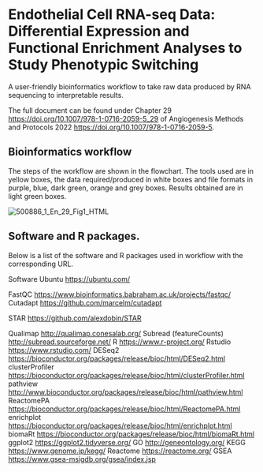 # Endothelial Cell RNA-seq Data: Differential Expression and Functional Enrichment Analyses to Study Phenotypic Switching

A user-friendly bioinformatics workflow to take raw data produced by RNA sequencing to interpretable results.

The full document can be found under Chapter 29 <https://doi.org/10.1007/978-1-0716-2059-5_29> of Angiogenesis Methods and Protocols 2022 <https://doi.org/10.1007/978-1-0716-2059-5>.

## Bioinformatics workflow

The steps of the workflow are shown in the flowchart. The tools used are in yellow boxes, the data required/produced in white boxes and file formats in purple, blue, dark green, orange and grey boxes. Results obtained are in light green boxes.


![500886_1_En_29_Fig1_HTML](https://user-images.githubusercontent.com/85964718/156379269-fb2cfee2-a446-4f7c-bf31-7c8e8771cc55.png)

## Software and R packages.

Below is a list of the software and R packages used in workflow with the corresponding URL.

Software
Ubuntu https://ubuntu.com/

FastQC https://www.bioinformatics.babraham.ac.uk/projects/fastqc/
Cutadapt https://github.com/marcelm/cutadapt

STAR https://github.com/alexdobin/STAR

Qualimap http://qualimap.conesalab.org/
Subread (featureCounts) http://subread.sourceforge.net/
R https://www.r-project.org/
Rstudio https://www.rstudio.com/
DESeq2 https://bioconductor.org/packages/release/bioc/html/DESeq2.html
clusterProfiler https://bioconductor.org/packages/release/bioc/html/clusterProfiler.html
pathview http://www.bioconductor.org/packages/release/bioc/html/pathview.html
ReactomePA https://bioconductor.org/packages/release/bioc/html/ReactomePA.html
enrichplot https://bioconductor.org/packages/release/bioc/html/enrichplot.html
biomaRt https://bioconductor.org/packages/release/bioc/html/biomaRt.html
ggplot2 https://ggplot2.tidyverse.org/
GO http://geneontology.org/
KEGG https://www.genome.jp/kegg/
Reactome https://reactome.org/
GSEA https://www.gsea-msigdb.org/gsea/index.jsp
